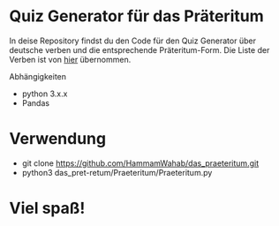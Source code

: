 # Quiz Generator für das Präteritum 

In deise Repository findst du den Code für den Quiz Generator über deutsche verben und die entsprechende Präteritum-Form. 
Die Liste der Verben ist von [hier](https://gist.github.com/wanderingstan/7eaaf0e22461b505c749e268c0b72bc4) übernommen.



Abhängigkeiten
- python 3.x.x
- Pandas 

# Verwendung 

- git clone https://github.com/HammamWahab/das_praeteritum.git
- python3 das_pret-retum/Praeteritum/Praeteritum.py

# Viel spaß!